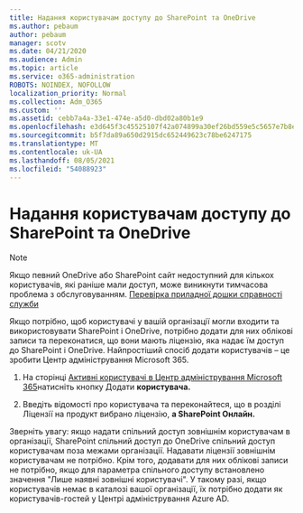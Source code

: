 ```yaml
---
title: Надання користувачам доступу до SharePoint та OneDrive
ms.author: pebaum
author: pebaum
manager: scotv
ms.date: 04/21/2020
ms.audience: Admin
ms.topic: article
ms.service: o365-administration
ROBOTS: NOINDEX, NOFOLLOW
localization_priority: Normal
ms.collection: Adm_O365
ms.custom: ''
ms.assetid: cebb7a4a-33e1-474e-a5d0-dbd02a80b1e9
ms.openlocfilehash: e3d645f3c45525107f42a074899a30ef26bd559e5c5657e7b8ef69d406357b32
ms.sourcegitcommit: b5f7da89a650d2915dc652449623c78be6247175
ms.translationtype: MT
ms.contentlocale: uk-UA
ms.lasthandoff: 08/05/2021
ms.locfileid: "54088923"
---
```

# <a name="give-users-access-to-sharepoint-and-onedrive"></a>Надання користувачам доступу до SharePoint та OneDrive

> [!NOTE]
> Якщо певний OneDrive або SharePoint сайт недоступний для кількох користувачів, які раніше мали доступ, може виникнути тимчасова проблема з обслуговуванням. [Перевірка приладної дошки справності служби](https://portal.office.com/adminportal/home#/servicehealth)
  
Якщо потрібно, щоб користувачі у вашій організації могли входити та використовувати SharePoint і OneDrive, потрібно додати для них облікові записи та переконатися, що вони мають ліцензію, яка надає їм доступ до SharePoint і OneDrive. Найпростіший спосіб додати користувачів – це зробити Центр адміністрування Microsoft 365.
  
1. На сторінці [Активні користувачі в Центр адміністрування Microsoft 365](https://portal.office.com/adminportal/home#/users)натисніть кнопку Додати **користувача.**
    
2. Введіть відомості про користувача та переконайтеся, що в розділі Ліцензії на продукт вибрано ліцензію, **а SharePoint Онлайн.** 
    
Зверніть увагу: якщо надати спільний доступ зовнішнім користувачам в організації, SharePoint спільний доступ до OneDrive спільний доступ користувачам поза межами організації. Надавати ліцензії зовнішнім користувачам не потрібно. Крім того, додавати для них облікові записи не потрібно, якщо для параметра спільного доступу встановлено значення "Лише наявні зовнішні користувачі". У такому разі, якщо користувачів немає в каталозі вашої організації, їх потрібно додати як користувачів-гостей у Центрі адміністрування Azure AD.
  

